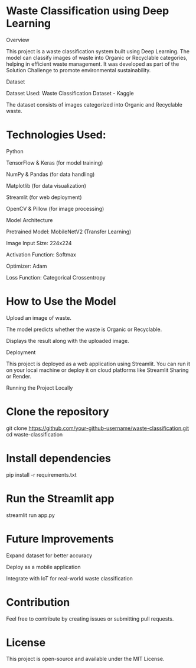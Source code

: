 # Waste Classification using Deep Learning

Overview

This project is a waste classification system built using Deep Learning. The model can classify images of waste into Organic or Recyclable categories, helping in efficient waste management. It was developed as part of the Solution Challenge to promote environmental sustainability.

Dataset

Dataset Used: Waste Classification Dataset - Kaggle

The dataset consists of images categorized into Organic and Recyclable waste.

# Technologies Used:

  Python

  TensorFlow & Keras (for model training)

  NumPy & Pandas (for data handling)

  Matplotlib (for data visualization)

  Streamlit (for web deployment)

  OpenCV & Pillow (for image processing)

  Model Architecture

  Pretrained Model: MobileNetV2 (Transfer Learning)

  Image Input Size: 224x224

  Activation Function: Softmax

  Optimizer: Adam

  Loss Function: Categorical Crossentropy

# How to Use the Model

  Upload an image of waste.

The model predicts whether the waste is Organic or Recyclable.

Displays the result along with the uploaded image.

Deployment

This project is deployed as a web application using Streamlit. You can run it on your local machine or deploy it on cloud platforms like Streamlit Sharing or Render.

Running the Project Locally

# Clone the repository

git clone https://github.com/your-github-username/waste-classification.git
cd waste-classification

# Install dependencies

pip install -r requirements.txt

# Run the Streamlit app

streamlit run app.py

# Future Improvements

  Expand dataset for better accuracy

  Deploy as a mobile application

  Integrate with IoT for real-world waste classification

# Contribution

  Feel free to contribute by creating issues or submitting pull requests.

# License

  This project is open-source and available under the MIT License.

